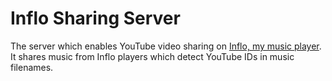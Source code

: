# Inflo Sharing Server
The server which enables YouTube video sharing on [Inflo, my music player](https://github.com/pandaninjas/Inflo). It shares music from Inflo players which detect YouTube IDs in music filenames.
